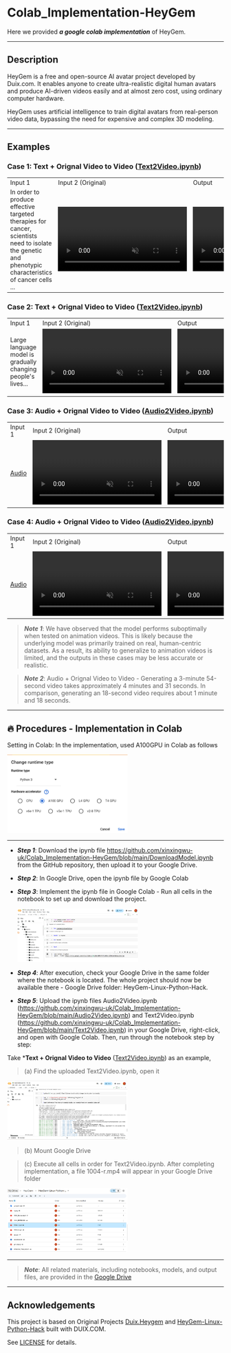 # Colab_Implementation-HeyGem

Here we provided ***a google colab implementation*** of HeyGem.

---
## Description

HeyGem is a free and open-source AI avatar project developed by Duix.com. It enables anyone to create ultra-realistic digital human avatars and produce AI-driven videos easily and at almost zero cost, using ordinary computer hardware.

HeyGem uses artificial intelligence to train digital avatars from real-person video data, bypassing the need for expensive and complex 3D modeling.

---
## Examples

### Case 1: Text + Orignal Video to Video ([Text2Video.ipynb](https://github.com/xinxingwu-uk/Colab_Implementation-HeyGem/blob/main/Text2Video.ipynb))
<table class="center">
<tr>
    <td width=30% style="border: none">
        Input 1
    </td>
    <td width=35% style="border: none">
        Input 2 (Original)
    </td>
    <td width=35% style="border: none">
        Output
    </td>
</tr>

<tr>
    <td width=30% style="border: none">
       In order to produce effective targeted therapies for cancer, scientists need to isolate the genetic and phenotypic characteristics of cancer cells ...
    </td>
    <td width=35% style="border: none">
        <video controls loop src="https://github.com/user-attachments/assets/8665a86f-7508-4922-877a-1805e67ca507" muted="false"></video>
    </td>
    <td width=35% style="border: none">
        <video controls loop src="https://github.com/user-attachments/assets/987cea5d-6d53-412a-8cf9-274d21aa27b5" muted="false"></video>
    </td>
</tr>
</table>


### Case 2: Text + Orignal Video to Video ([Text2Video.ipynb](https://github.com/xinxingwu-uk/Colab_Implementation-HeyGem/blob/main/Text2Video.ipynb))
<table class="center">
<tr>
    <td width=30% style="border: none">
        Input 1
    </td>
    <td width=35% style="border: none">
        Input 2 (Original)
    </td>
    <td width=35% style="border: none">
        Output
    </td>
</tr>

<tr>
    <td width=30% style="border: none">
       Large language model is gradually changing people's lives...
    </td>
    <td width=35% style="border: none">
        <video controls loop src="https://github.com/user-attachments/assets/d91aef8f-bc0c-499d-bbc0-c5641b07f16b" muted="false"></video>
    </td>
    <td width=35% style="border: none">
        <video controls loop src="https://github.com/user-attachments/assets/6b5a0f7d-e00e-4b78-a201-9c827cbf7599" muted="false"></video>
    </td>
</tr>
</table>


### Case 3: Audio + Orignal Video to Video ([Audio2Video.ipynb](https://github.com/xinxingwu-uk/Colab_Implementation-HeyGem/blob/main/Audio2Video.ipynb))
<table class="center">
<tr>
    <td width=30% style="border: none">
        Input 1
    </td>
    <td width=35% style="border: none">
        Input 2 (Original)
    </td>
    <td width=35% style="border: none">
        Output
    </td>
</tr>

<tr>
    <td width=30% style="border: none">
       <a href="https://github.com/xinxingwu-uk/Colab_Implementation-HeyGem/blob/main/resources/audio2videoAudio.mp3">Audio</a>
    </td>
    <td width=35% style="border: none">
        <video controls loop src="https://github.com/user-attachments/assets/dc00158b-940c-4bc9-9556-7599c086b626" muted="false"></video>
    </td>
    <td width=35% style="border: none">
        <video controls loop src="https://github.com/user-attachments/assets/a43c099c-c013-4cde-9d01-131ef0398590" muted="false"></video>
    </td>
</tr>
</table>


### Case 4: Audio + Orignal Video to Video ([Audio2Video.ipynb](https://github.com/xinxingwu-uk/Colab_Implementation-HeyGem/blob/main/Audio2Video.ipynb))
<table class="center">
<tr>
    <td width=30% style="border: none">
        Input 1
    </td>
    <td width=35% style="border: none">
        Input 2 (Original)
    </td>
    <td width=35% style="border: none">
        Output
    </td>
</tr>

<tr>
    <td width=30% style="border: none">
       <a href="https://github.com/xinxingwu-uk/Colab_Implementation-HeyGem/blob/main/resources/HeygemTest1Audio.mp3">Audio</a>
    </td>
    <td width=35% style="border: none">
        <video controls loop src="https://github.com/user-attachments/assets/5a894218-93e3-4ba2-b063-4080ba6827e6" muted="false"></video>
    </td>
    <td width=35% style="border: none">
        <video controls loop src="https://github.com/user-attachments/assets/b42927ac-47ad-4fc7-9ec8-f06261c0694a" muted="false"></video>
    </td>
</tr>
</table>

> ***Note 1***: We have observed that the model performs suboptimally when tested on animation videos. This is likely because the underlying model was primarily trained on real, human-centric datasets. As a result, its ability to generalize to animation videos is limited, and the outputs in these cases may be less accurate or realistic.

> ***Note 2***: Audio + Orignal Video to Video - Generating a 3-minute 54-second video takes approximately 4 minutes and 31 seconds. In comparison, generating an 18-second video requires about 1 minute and 18 seconds.


---
## 🔥 Procedures - Implementation in Colab

Setting in Colab: In the implementation, used A100GPU in Colab as follows

<img src="resources/fig0.png" width="280">

---

* ***Step 1***: Download the ipynb file https://github.com/xinxingwu-uk/Colab_Implementation-HeyGem/blob/main/DownloadModel.ipynb from the GitHub repository, then upload it to your Google Drive.

* ***Step 2***: In Google Drive, open the ipynb file by Google Colab

* ***Step 3***: Implement the ipynb file in Google Colab - Run all cells in the notebook to set up and download the project.

  <img src="resources/fig1.png" width="280">

* ***Step 4***: After execution, check your Google Drive in the same folder where the notebook is located. The whole project should now be available there - Google Drive folder: HeyGem-Linux-Python-Hack.

* ***Step 5***: Upload the ipynb files Audio2Video.ipynb (https://github.com/xinxingwu-uk/Colab_Implementation-HeyGem/blob/main/Audio2Video.ipynb) and Text2Video.ipynb (https://github.com/xinxingwu-uk/Colab_Implementation-HeyGem/blob/main/Text2Video.ipynb) in your Google Drive, right-click, and open with Google Colab. Then, run through the notebook step by step:

Take ***Text + Orignal Video to Video** ([Text2Video.ipynb](https://github.com/xinxingwu-uk/Colab_Implementation-HeyGem/blob/main/Text2Video.ipynb)) as an example,

> (a) Find the uploaded Text2Video.ipynb, open it

<img src="resources/fig2.png" width="280">

> (b) Mount Google Drive


> (c) Execute all cells in order for Text2Video.ipynb. After completing implementation, a file 1004-r.mp4 will appear in your Google Drive folder

<img src="resources/fig3.png" width="280">


---
>***Note***: All related materials, including notebooks, models, and output files, are provided in the [Google Drive](https://drive.google.com/drive/folders/16el0arUEDTnPHT7LIU0kU-LIMHWLGvVQ?usp=sharing)

---
## Acknowledgements

This project is based on Original Projects [Duix.Heygem](https://github.com/xinxingwu-uk/Duix.Heygem) and [HeyGem-Linux-Python-Hack](https://github.com/xinxingwu-uk/HeyGem-Linux-Python-Hack) built with DUIX.COM.

See [LICENSE](https://github.com/xinxingwu-uk/Colab_Implementation-HeyGem/blob/main/NOTICE) for details.
